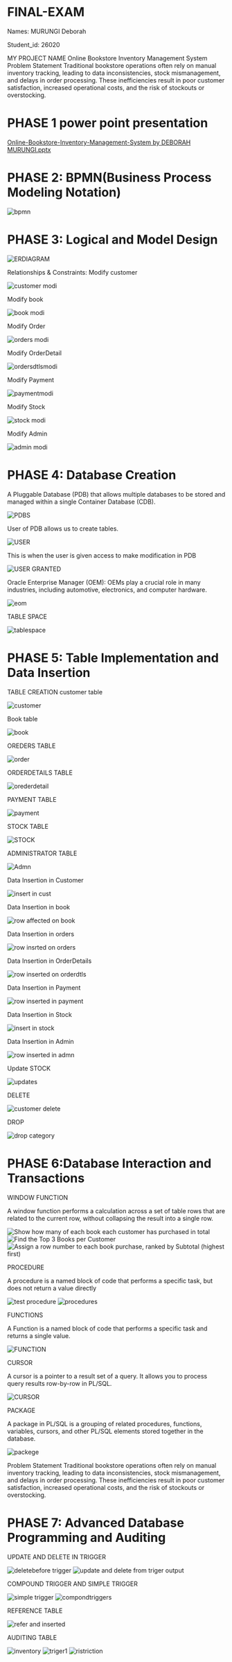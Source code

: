 # FINAL-EXAM
Names: MURUNGI Deborah

Student_id: 26020

 MY PROJECT NAME
Online Bookstore Inventory Management System
Problem Statement
Traditional bookstore operations often rely on manual inventory tracking, leading to data inconsistencies, stock mismanagement, 
and delays in order processing. These inefficiencies result in poor customer satisfaction, increased operational costs,
and the risk of stockouts or overstocking.  

# PHASE 1  power point presentation

[Online-Bookstore-Inventory-Management-System by DEBORAH MURUNGI.pptx](https://github.com/user-attachments/files/20430333/Online-Bookstore-Inventory-Management-System.by.DEBORAH.MURUNGI.pptx)

# PHASE 2: BPMN(Business Process Modeling Notation)

![bpmn](https://github.com/user-attachments/assets/2140e3a3-daf9-40d5-8f4b-0bfc19b9e400)
 

# PHASE 3: Logical and Model Design

![ERDIAGRAM](https://github.com/user-attachments/assets/16ecc31a-10be-4245-9500-dd4053ea6676)
 

Relationships & Constraints:
Modify customer 

![customer modi](https://github.com/user-attachments/assets/a9177f61-25d3-4199-b258-0cfda544e59b)

Modify book

![book modi](https://github.com/user-attachments/assets/5fde8d2b-2944-4ee9-a626-f534499cff80) 

Modify Order

![orders modi](https://github.com/user-attachments/assets/58c58dd8-62d4-49be-9442-80c5f1b170dc)

 Modify OrderDetail 
 
![ordersdtlsmodi](https://github.com/user-attachments/assets/c042cda8-1108-4487-b71f-128d1b230112)

Modify Payment

![paymentmodi](https://github.com/user-attachments/assets/9a40180a-29bf-491b-9581-2a615d2848b7)

Modify Stock

![stock modi](https://github.com/user-attachments/assets/63fa04d7-aa61-406a-ab3a-898c376dbcff)

Modify Admin

![admin modi](https://github.com/user-attachments/assets/ebb2234b-3bcb-4b41-991e-1d24889da012)






# PHASE 4: Database Creation 

A Pluggable Database (PDB) that allows multiple databases to be stored and managed within a single Container Database (CDB).
 
![PDBS](https://github.com/user-attachments/assets/5a4c7062-5df6-413c-88f8-7cf82b96f59a)

 User of PDB allows us to create tables. 
 
![USER](https://github.com/user-attachments/assets/214949fb-6b1b-4dc4-99fc-8b689603647d)

This is when the user is given access to make modification in PDB

![USER GRANTED](https://github.com/user-attachments/assets/6ab76039-19b0-4ef5-98ba-562ecbd4c007)

Oracle Enterprise Manager (OEM): OEMs play a crucial role in many industries, including automotive, electronics, and computer hardware. 

![eom](https://github.com/user-attachments/assets/58bb8861-6a72-41d5-b848-b75d014d0751)

TABLE SPACE

![tablespace](https://github.com/user-attachments/assets/86c6c17d-0c1d-40e9-902e-6cc8780fb6bd)


# PHASE 5: Table Implementation and Data Insertion

TABLE CREATION
customer table

![customer](https://github.com/user-attachments/assets/2bb8516d-d683-46ce-b514-d3d8a318cc81)

Book table

![book](https://github.com/user-attachments/assets/8f97e97f-1e89-4656-895f-68673110e298)

OREDERS TABLE

![order](https://github.com/user-attachments/assets/11a90db7-1a9c-411a-8d54-3db91c7ab816)

ORDERDETAILS TABLE

![orederdetail](https://github.com/user-attachments/assets/f625aaad-015d-4470-bca9-c7f67676d084)

PAYMENT TABLE

![payment](https://github.com/user-attachments/assets/1c48467b-bcb2-42e5-bc79-567440ea38bf)

STOCK TABLE

![STOCK](https://github.com/user-attachments/assets/898ae0dd-1c55-4841-b0f7-bc642b653426)

ADMINISTRATOR TABLE

![Admn](https://github.com/user-attachments/assets/0e004162-d706-4259-a81e-7ac4ac2205a7)
 
 Data Insertion in Customer
 
![insert in cust](https://github.com/user-attachments/assets/a48e276b-37e7-4cb9-9be1-cc0260072527)

 Data Insertion in book
 
![row affected on book](https://github.com/user-attachments/assets/1e97d559-3bda-406a-b5f5-4e898c36b4f0)

 Data Insertion in orders
 
![row insrted on orders](https://github.com/user-attachments/assets/97dccb95-aa9a-4b4e-8740-d6c26f090a81)

 Data Insertion in OrderDetails
 
![row inserted on orderdtls](https://github.com/user-attachments/assets/0437d850-1e09-443c-a63e-fd0fd6fe7ae2) 

 Data Insertion in Payment
 
![row inserted in payment](https://github.com/user-attachments/assets/94d3eaea-68a1-414f-bff4-6e6e9057a4ba)

 Data Insertion in Stock
 
![insert in stock](https://github.com/user-attachments/assets/6e7fccd5-cbd1-42bb-993e-843b70e79615)

 Data Insertion in Admin
 
![row inserted in admn](https://github.com/user-attachments/assets/8538f7cf-a817-4297-beed-6234ef0209d2)

Update STOCK

![updates](https://github.com/user-attachments/assets/2b25aaac-0851-4db6-a6c7-49f99c636e56)

DELETE

![customer delete](https://github.com/user-attachments/assets/c5296c81-4fdb-44e8-aeba-44694b751958)

DROP

![drop category](https://github.com/user-attachments/assets/646d3db4-58ca-4233-be61-5b2c778238d0)


# PHASE 6:Database Interaction and Transactions


WINDOW FUNCTION  

A window function performs a calculation across a set of table rows that are related to the current row, without collapsing the result into a single row.

![Show how many of each book each customer has purchased in total](https://github.com/user-attachments/assets/ea631e6b-a790-4ad2-8b8e-90ec472017ba)
![Find the Top 3 Books per Customer](https://github.com/user-attachments/assets/d92c6c57-9491-41d2-82e6-83810d2296a3)
![Assign a row number to each book purchase, ranked by Subtotal (highest first)](https://github.com/user-attachments/assets/48beaa9b-3173-4528-a7e4-660a779975af)

PROCEDURE  

A procedure is a named block of code that performs a specific task, but does not return a value directly 

![test procedure](https://github.com/user-attachments/assets/2f7c1cc8-f431-4812-80a7-59c4bce06f34)
![procedures](https://github.com/user-attachments/assets/d7c79164-4c00-4e3b-a9c5-38d7ea8b2639)

FUNCTIONS

A  Function is a named block of code that performs a specific task and returns a single value.
 
![FUNCTION](https://github.com/user-attachments/assets/18555c7c-2678-466c-a075-ba5a572b07c2)

CURSOR

A cursor is a pointer to a result set of a query. It allows you to process query results row-by-row in PL/SQL.
 
![CURSOR](https://github.com/user-attachments/assets/29dbf53d-6dde-4637-80e8-aeba4358f0df)

PACKAGE

A package in PL/SQL is a grouping of related procedures, functions, variables, cursors, and other PL/SQL elements stored together in the database.

![packege](https://github.com/user-attachments/assets/049b5c81-d813-47db-ac72-be7d2386baad)

Problem Statement
Traditional bookstore operations often rely on manual inventory tracking, leading to data inconsistencies, stock mismanagement, 
and delays in order processing. These inefficiencies result in poor customer satisfaction, increased operational costs,
and the risk of stockouts or overstocking.  



# PHASE 7: Advanced Database Programming and Auditing

UPDATE AND DELETE IN TRIGGER

![deletebefore trigger](https://github.com/user-attachments/assets/8604d709-7b91-4965-8c9b-d21ec588c936) 
![update and delete from triger output](https://github.com/user-attachments/assets/90f93f92-f3bd-4d46-b5b1-0a7e160c0018)

COMPOUND TRIGGER AND SIMPLE TRIGGER

![simple trigger](https://github.com/user-attachments/assets/37dd3e28-a5d3-4f9f-8d23-39e7123187b2)
![compondtriggers](https://github.com/user-attachments/assets/55e2570c-dac6-483b-90cb-e98b27ccc000)

REFERENCE TABLE

![refer and inserted](https://github.com/user-attachments/assets/74e88170-ec30-4ab5-a8d6-039d8052eb6c)

AUDITING TABLE

![inventory](https://github.com/user-attachments/assets/5c4df38a-fa46-4bbb-9778-c20f6735c274) 
![triger1](https://github.com/user-attachments/assets/3d33a4e4-c4b6-4b23-8f09-843740e9218b)
![ristriction](https://github.com/user-attachments/assets/71d01317-dce6-44dd-a23a-dfe956085f67)

